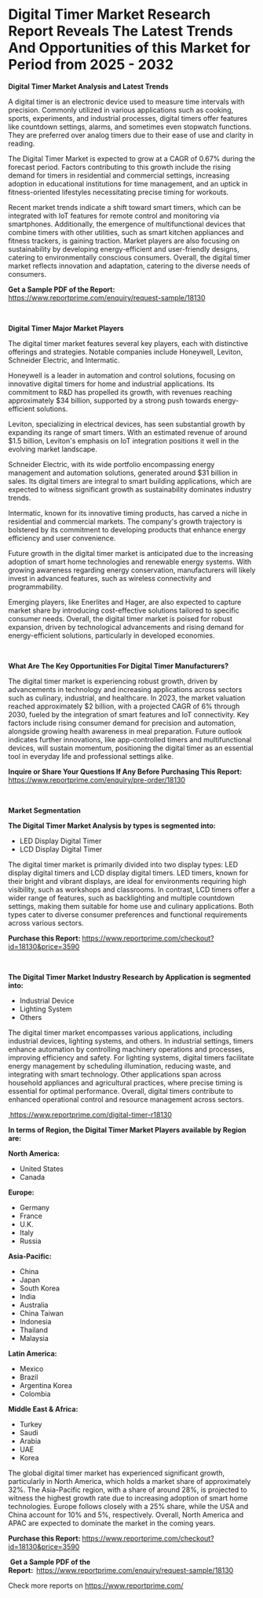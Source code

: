 <p><h1>Digital Timer Market Research Report Reveals The Latest Trends And Opportunities of this Market for Period from 2025 - 2032</h1></p><p><strong>Digital Timer Market Analysis and Latest Trends</strong></p>
<p><p>A digital timer is an electronic device used to measure time intervals with precision. Commonly utilized in various applications such as cooking, sports, experiments, and industrial processes, digital timers offer features like countdown settings, alarms, and sometimes even stopwatch functions. They are preferred over analog timers due to their ease of use and clarity in reading.</p><p>The Digital Timer Market is expected to grow at a CAGR of 0.67% during the forecast period. Factors contributing to this growth include the rising demand for timers in residential and commercial settings, increasing adoption in educational institutions for time management, and an uptick in fitness-oriented lifestyles necessitating precise timing for workouts. </p><p>Recent market trends indicate a shift toward smart timers, which can be integrated with IoT features for remote control and monitoring via smartphones. Additionally, the emergence of multifunctional devices that combine timers with other utilities, such as smart kitchen appliances and fitness trackers, is gaining traction. Market players are also focusing on sustainability by developing energy-efficient and user-friendly designs, catering to environmentally conscious consumers. Overall, the digital timer market reflects innovation and adaptation, catering to the diverse needs of consumers.</p></p>
<p><strong>Get a Sample PDF of the Report:&nbsp;</strong> <a href="https://www.reportprime.com/enquiry/request-sample/18130?utm_campaign=3447&utm_medium=2&utm_source=Github&utm_content=ia&utm_term=18032025&utm_id=digital-timer">https://www.reportprime.com/enquiry/request-sample/18130</a></p>
<p>&nbsp;</p>
<p><strong>Digital Timer Major Market Players</strong></p>
<p><p>The digital timer market features several key players, each with distinctive offerings and strategies. Notable companies include Honeywell, Leviton, Schneider Electric, and Intermatic. </p><p>Honeywell is a leader in automation and control solutions, focusing on innovative digital timers for home and industrial applications. Its commitment to R&D has propelled its growth, with revenues reaching approximately $34 billion, supported by a strong push towards energy-efficient solutions.</p><p>Leviton, specializing in electrical devices, has seen substantial growth by expanding its range of smart timers. With an estimated revenue of around $1.5 billion, Leviton's emphasis on IoT integration positions it well in the evolving market landscape.</p><p>Schneider Electric, with its wide portfolio encompassing energy management and automation solutions, generated around $31 billion in sales. Its digital timers are integral to smart building applications, which are expected to witness significant growth as sustainability dominates industry trends.</p><p>Intermatic, known for its innovative timing products, has carved a niche in residential and commercial markets. The company's growth trajectory is bolstered by its commitment to developing products that enhance energy efficiency and user convenience.</p><p>Future growth in the digital timer market is anticipated due to the increasing adoption of smart home technologies and renewable energy systems. With growing awareness regarding energy conservation, manufacturers will likely invest in advanced features, such as wireless connectivity and programmability. </p><p>Emerging players, like Enerlites and Hager, are also expected to capture market share by introducing cost-effective solutions tailored to specific consumer needs. Overall, the digital timer market is poised for robust expansion, driven by technological advancements and rising demand for energy-efficient solutions, particularly in developed economies.</p></p>
<p>&nbsp;</p>
<p><strong>What Are The Key Opportunities For Digital Timer Manufacturers?</strong></p>
<p><p>The digital timer market is experiencing robust growth, driven by advancements in technology and increasing applications across sectors such as culinary, industrial, and healthcare. In 2023, the market valuation reached approximately $2 billion, with a projected CAGR of 6% through 2030, fueled by the integration of smart features and IoT connectivity. Key factors include rising consumer demand for precision and automation, alongside growing health awareness in meal preparation. Future outlook indicates further innovations, like app-controlled timers and multifunctional devices, will sustain momentum, positioning the digital timer as an essential tool in everyday life and professional settings alike.</p></p>
<p><strong>Inquire or Share Your Questions If Any Before Purchasing This Report:</strong> <a href="https://www.reportprime.com/enquiry/pre-order/18130?utm_campaign=3447&utm_medium=2&utm_source=Github&utm_content=ia&utm_term=18032025&utm_id=digital-timer">https://www.reportprime.com/enquiry/pre-order/18130</a></p>
<p>&nbsp;</p>
<p><strong>Market Segmentation</strong></p>
<p><strong>The Digital Timer Market Analysis by types is segmented into:</strong></p>
<p><ul><li>LED Display Digital Timer</li><li>LCD Display Digital Timer</li></ul></p>
<p><p>The digital timer market is primarily divided into two display types: LED display digital timers and LCD display digital timers. LED timers, known for their bright and vibrant displays, are ideal for environments requiring high visibility, such as workshops and classrooms. In contrast, LCD timers offer a wider range of features, such as backlighting and multiple countdown settings, making them suitable for home use and culinary applications. Both types cater to diverse consumer preferences and functional requirements across various sectors.</p></p>
<p><strong>Purchase this Report:&nbsp;</strong><a href="https://www.reportprime.com/checkout?id=18130&price=3590&utm_campaign=3447&utm_medium=2&utm_source=Github&utm_content=ia&utm_term=18032025&utm_id=digital-timer">https://www.reportprime.com/checkout?id=18130&price=3590</a></p>
<p>&nbsp;</p>
<p><strong>The Digital Timer Market Industry Research by Application is segmented into:</strong></p>
<p><ul><li>Industrial Device</li><li>Lighting System</li><li>Others</li></ul></p>
<p><p>The digital timer market encompasses various applications, including industrial devices, lighting systems, and others. In industrial settings, timers enhance automation by controlling machinery operations and processes, improving efficiency and safety. For lighting systems, digital timers facilitate energy management by scheduling illumination, reducing waste, and integrating with smart technology. Other applications span across household appliances and agricultural practices, where precise timing is essential for optimal performance. Overall, digital timers contribute to enhanced operational control and resource management across sectors.</p></p>
<p><a href="https://www.reportprime.com/digital-timer-r18130?utm_campaign=3447&utm_medium=2&utm_source=Github&utm_content=ia&utm_term=18032025&utm_id=digital-timer">&nbsp;https://www.reportprime.com/digital-timer-r18130</a></p>
<p><strong>In terms of Region, the Digital Timer Market Players available by Region are:</strong></p>
<p>
    <p> <strong> North America: </strong>
        <ul>
            <li>United States</li>
            <li>Canada</li>
        </ul>
        </p> 
    <p> <strong> Europe: </strong>
        <ul>
            <li>Germany</li>
            <li>France</li>
            <li>U.K.</li>
            <li>Italy</li>
            <li>Russia</li>
        </ul>
        </p> 
    <p> <strong> Asia-Pacific: </strong>
        <ul>
            <li>China</li>
            <li>Japan</li>
            <li>South Korea</li>
            <li>India</li>
            <li>Australia</li>
            <li>China Taiwan</li>
            <li>Indonesia</li>
            <li>Thailand</li>
            <li>Malaysia</li>
        </ul>
        </p> 
    <p> <strong> Latin America: </strong>
        <ul>
            <li>Mexico</li>
            <li>Brazil</li>
            <li>Argentina Korea</li>
            <li>Colombia</li>
        </ul>
        </p> 
    <p> <strong> Middle East & Africa: </strong>
        <ul>
            <li>Turkey</li>
            <li>Saudi</li>
            <li>Arabia</li>
            <li>UAE</li>
            <li>Korea</li>
        </ul>
    </p>
    </p>
<p><p>The global digital timer market has experienced significant growth, particularly in North America, which holds a market share of approximately 32%. The Asia-Pacific region, with a share of around 28%, is projected to witness the highest growth rate due to increasing adoption of smart home technologies. Europe follows closely with a 25% share, while the USA and China account for 10% and 5%, respectively. Overall, North America and APAC are expected to dominate the market in the coming years.</p></p>
<p><strong>Purchase this Report: </strong><a href="https://www.reportprime.com/checkout?id=18130&price=3590&utm_campaign=3447&utm_medium=2&utm_source=Github&utm_content=ia&utm_term=18032025&utm_id=digital-timer">https://www.reportprime.com/checkout?id=18130&price=3590</a></p>
<p>&nbsp;<strong>Get a Sample PDF of the Report:&nbsp;&nbsp;</strong><a href="https://www.reportprime.com/enquiry/request-sample/18130?utm_campaign=3447&utm_medium=2&utm_source=Github&utm_content=ia&utm_term=18032025&utm_id=digital-timer">https://www.reportprime.com/enquiry/request-sample/18130</a></p>
<p><strong></strong></p>
<p>Check more reports on <a href="https://www.reportprime.com/?utm_campaign=3447&utm_medium=2&utm_source=Github&utm_content=ia&utm_term=18032025&utm_id=digital-timer">https://www.reportprime.com/</a></p>